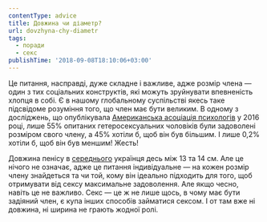 ```yaml
---
contentType: advice
title: Довжина чи діаметр?
url: dovzhyna-chy-diametr
tags:
  - поради
  - секс
publishTime: '2018-09-08T18:10:06+03:00'
---
```

Це питання, насправді, дуже складне і важливе, адже розмір члена — один з тих соціальних конструктів, які можуть зруйнувати впевненість хлопця в собі. Є в нашому глобальному суспільстві якесь таке підсвідоме розуміння того, що член має бути великим. В одному з досліджень, що опублікувала [Американська асоціація психологів](http://psycnet.apa.org/doiLanding?doi=10.1037%2F1524-9220.7.3.129) у 2016 році, лише 55% опитаних гетеросексуальних чоловіків були задоволені розміром свого члену, а 45% хотіли б, щоб він був більшим. І лише 0,2% хотіли б, щоб він був меншим! Жесть! 

Довжина пенісу в [середнього](https://www.worlddata.info/average-penissize.php) українця десь між 13 та 14 см. Але це нічого не означає, адже це питання індивідуальне — на кожен розмір члену знайдеться та чи той, кому він ідеально підходить для того, щоб отримувати від сексу максимальне задоволення. Але якщо чесно, навіть це не важливо. Секс — це ж не лише щось, в чому має бути задіяний член, є купа інших способів займатися сексом. І от там вже ні довжина, ні ширина не грають жодної ролі.
